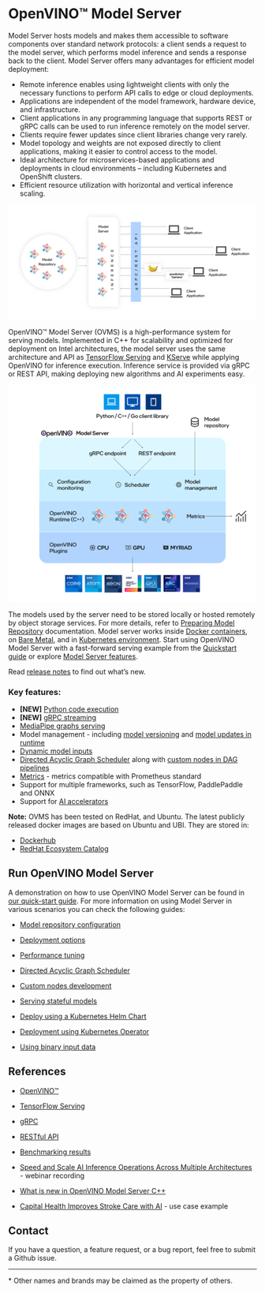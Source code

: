 # OpenVINO&trade; Model Server

Model Server hosts models and makes them accessible to software components over standard network protocols: a client sends a request to the model server, which performs model inference and sends a response back to the client. Model Server offers many advantages for efficient model deployment: 
- Remote inference enables using lightweight clients with only the necessary functions to perform API calls to edge or cloud deployments.
- Applications are independent of the model framework, hardware device, and infrastructure.
- Client applications in any programming language that supports REST or gRPC calls can be used to run inference remotely on the model server.
- Clients require fewer updates since client libraries change very rarely.
- Model topology and weights are not exposed directly to client applications, making it easier to control access to the model.
- Ideal architecture for microservices-based applications and deployments in cloud environments – including Kubernetes and OpenShift clusters.
- Efficient resource utilization with horizontal and vertical inference scaling.

![OVMS diagram](docs/ovms_diagram.png)

OpenVINO&trade; Model Server (OVMS) is a high-performance system for serving models. Implemented in C++ for scalability and optimized for deployment on Intel architectures, the model server uses the same architecture and API as [TensorFlow Serving](https://github.com/tensorflow/serving) and [KServe](https://github.com/kserve/kserve) while applying OpenVINO for inference execution. Inference service is provided via gRPC or REST API, making deploying new algorithms and AI experiments easy.

![OVMS picture](docs/ovms_high_level.png)

The models used by the server need to be stored locally or hosted remotely by object storage services. For more details, refer to [Preparing Model Repository](https://docs.openvino.ai/nightly/ovms_docs_models_repository.html) documentation. Model server works inside [Docker containers](https://docs.openvino.ai/nightly/ovms_docs_deploying_server.html#deploying-model-server-in-docker-container), on [Bare Metal](https://docs.openvino.ai/nightly/ovms_docs_deploying_server.html#deploying-model-server-on-baremetal-without-container), and in [Kubernetes environment](https://docs.openvino.ai/nightly/ovms_docs_deploying_server.html#deploying-model-server-in-kubernetes).
Start using OpenVINO Model Server with a fast-forward serving example from the [Quickstart guide](https://docs.openvino.ai/nightly/ovms_docs_quick_start_guide.html) or explore [Model Server features](https://docs.openvino.ai/nightly/ovms_docs_features.html).

Read [release notes](https://github.com/openvinotoolkit/model_server/releases) to find out what’s new.

### Key features:
- **[NEW]** [Python code execution](https://docs.openvino.ai/nightly/ovms_docs_python_support_reference.html)
- **[NEW]** [gRPC streaming](https://docs.openvino.ai/nightly/ovms_docs_streaming_endpoints.html)
- [MediaPipe graphs serving](https://docs.openvino.ai/nightly/ovms_docs_mediapipe.html) 
- Model management - including [model versioning](https://docs.openvino.ai/nightly/ovms_docs_model_version_policy.html) and [model updates in runtime](https://docs.openvino.ai/nightly/ovms_docs_online_config_changes.html)
- [Dynamic model inputs](https://docs.openvino.ai/nightly/ovms_docs_shape_batch_layout.html)
- [Directed Acyclic Graph Scheduler](https://docs.openvino.ai/nightly/ovms_docs_dag.html) along with [custom nodes in DAG pipelines](https://docs.openvino.ai/nightly/ovms_docs_custom_node_development.html)
- [Metrics](https://docs.openvino.ai/nightly/ovms_docs_metrics.html) - metrics compatible with Prometheus standard
- Support for multiple frameworks, such as TensorFlow, PaddlePaddle and ONNX
- Support for [AI accelerators](https://docs.openvino.ai/nightly/about-openvino/compatibility-and-support/supported-devices.html)

**Note:** OVMS has been tested on RedHat, and Ubuntu. The latest publicly released docker images are based on Ubuntu and UBI.
They are stored in:
- [Dockerhub](https://hub.docker.com/r/openvino/model_server)
- [RedHat Ecosystem Catalog](https://catalog.redhat.com/software/containers/intel/openvino-model-server/607833052937385fc98515de)


## Run OpenVINO Model Server

A demonstration on how to use OpenVINO Model Server can be found in [our quick-start guide](https://docs.openvino.ai/nightly/ovms_docs_quick_start_guide.html). 
For more information on using Model Server in various scenarios you can check the following guides:

* [Model repository configuration](https://docs.openvino.ai/nightly/ovms_docs_models_repository.html)

* [Deployment options](https://docs.openvino.ai/nightly/ovms_docs_deploying_server.html)

* [Performance tuning](https://docs.openvino.ai/nightly/ovms_docs_performance_tuning.html)

* [Directed Acyclic Graph Scheduler](https://docs.openvino.ai/nightly/ovms_docs_dag.html)

* [Custom nodes development](https://docs.openvino.ai/nightly/ovms_docs_custom_node_development.html)

* [Serving stateful models](https://docs.openvino.ai/nightly/ovms_docs_stateful_models.html)

* [Deploy using a Kubernetes Helm Chart](https://github.com/openvinotoolkit/operator/tree/main/helm-charts/ovms)

* [Deployment using Kubernetes Operator](https://operatorhub.io/operator/ovms-operator)

* [Using binary input data](https://docs.openvino.ai/nightly/ovms_docs_binary_input.html)



## References

* [OpenVINO&trade;](https://software.intel.com/en-us/openvino-toolkit)

* [TensorFlow Serving](https://github.com/tensorflow/serving)

* [gRPC](https://grpc.io/)

* [RESTful API](https://restfulapi.net/)

* [Benchmarking results](https://docs.openvino.ai/nightly/openvino_docs_performance_benchmarks.html)

* [Speed and Scale AI Inference Operations Across Multiple Architectures](https://techdecoded.intel.io/essentials/speed-and-scale-ai-inference-operations-across-multiple-architectures/?elq_cid=3646480_ts1607680426276&erpm_id=6470692_ts1607680426276) - webinar recording

* [What is new in OpenVINO Model Server C++](https://www.intel.com/content/www/us/en/artificial-intelligence/posts/whats-new-openvino-model-server.html)

* [Capital Health Improves Stroke Care with AI](https://www.intel.co.uk/content/www/uk/en/customer-spotlight/stories/capital-health-ai-customer-story.html) - use case example

## Contact

If you have a question, a feature request, or a bug report, feel free to submit a Github issue.


---
\* Other names and brands may be claimed as the property of others.
